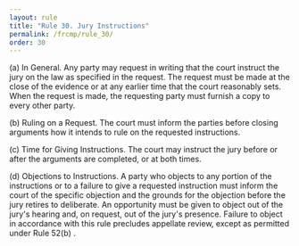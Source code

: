 ```yaml
---
layout: rule
title: "Rule 30. Jury Instructions"
permalink: /frcmp/rule_30/
order: 30
---
```


(a) In General. Any party may request in writing that the court instruct the jury on the law as specified in the request. The request must be made at the close of the evidence or at any earlier time that the court reasonably sets. When the request is made, the requesting party must furnish a copy to every other party.


(b) Ruling on a Request. The court must inform the parties before closing arguments how it intends to rule on the requested instructions.


(c) Time for Giving Instructions. The court may instruct the jury before or after the arguments are completed, or at both times.


(d) Objections to Instructions. A party who objects to any portion of the instructions or to a failure to give a requested instruction must inform the court of the specific objection and the grounds for the objection before the jury retires to deliberate. An opportunity must be given to object out of the jury's hearing and, on request, out of the jury's presence. Failure to object in accordance with this rule precludes appellate review, except as permitted under Rule 52(b) .

